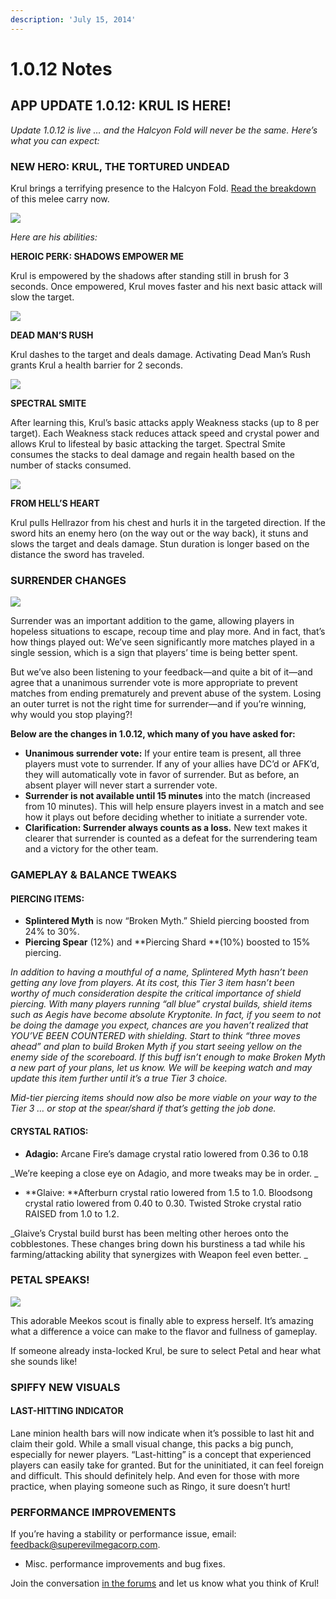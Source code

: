 ```yaml
---
description: 'July 15, 2014'
---
```


# 1.0.12 Notes

## APP UPDATE 1.0.12: KRUL IS HERE!

_Update 1.0.12 is live … and the Halcyon Fold will never be the same. Here’s what you can expect:_

### NEW HERO: KRUL, THE TORTURED UNDEAD

Krul brings a terrifying presence to the Halcyon Fold. [Read the breakdown](https://www.vainglorygame.com/news/2014/7/14/krul-breakdown) of this melee carry now.

![](http://vainglorygame.flywheelsites.com/wp-content/uploads/2014/09/ShadowsEmpowerMe.jpg)

_Here are his abilities:_

**HEROIC PERK: SHADOWS EMPOWER ME**

Krul is empowered by the shadows after standing still in brush for 3 seconds. Once empowered, Krul moves faster and his next basic attack will slow the target.

![](http://vainglorygame.flywheelsites.com/wp-content/uploads/2014/09/Dead-Man's-Rush1.jpg)

**DEAD MAN’S RUSH**

Krul dashes to the target and deals damage. Activating Dead Man’s Rush grants Krul a health barrier for 2 seconds.

![](http://vainglorygame.flywheelsites.com/wp-content/uploads/2014/09/Spectral-Smite1.jpg)

**SPECTRAL SMITE**

After learning this, Krul’s basic attacks apply Weakness stacks \(up to 8 per target\). Each Weakness stack reduces attack speed and crystal power and allows Krul to lifesteal by basic attacking the target. Spectral Smite consumes the stacks to deal damage and regain health based on the number of stacks consumed.

![](http://vainglorygame.flywheelsites.com/wp-content/uploads/2014/09/From-Hell's-Heart.jpg)

**FROM HELL’S HEART**

Krul pulls Hellrazor from his chest and hurls it in the targeted direction. If the sword hits an enemy hero \(on the way out or the way back\), it stuns and slows the target and deals damage. Stun duration is longer based on the distance the sword has traveled.

### **SURRENDER CHANGES**

![](http://vainglorygame.flywheelsites.com/wp-content/uploads/2014/09/img31.jpg)

Surrender was an important addition to the game, allowing players in hopeless situations to escape, recoup time and play more. And in fact, that’s how things played out: We’ve seen significantly more matches played in a single session, which is a sign that players’ time is being better spent.

But we’ve also been listening to your feedback—and quite a bit of it—and agree that a unanimous surrender vote is more appropriate to prevent matches from ending prematurely and prevent abuse of the system. Losing an outer turret is not the right time for surrender—and if you’re winning, why would you stop playing?!

**Below are the changes in 1.0.12, which many of you have asked for:**

* **Unanimous surrender vote:** If your entire team is present, all three players must vote to surrender. If any of your allies have DC’d or AFK’d, they will automatically vote in favor of surrender. But as before, an absent player will never start a surrender vote.
* **Surrender is not available until 15 minutes** into the match \(increased from 10 minutes\). This will help ensure players invest in a match and see how it plays out before deciding whether to initiate a surrender vote.
* **Clarification: Surrender always counts as a loss.** New text makes it clearer that surrender is counted as a defeat for the surrendering team and a victory for the other team.

### GAMEPLAY & BALANCE TWEAKS

#### **PIERCING ITEMS:**

* **Splintered Myth** is now “Broken Myth.” Shield piercing boosted from 24% to 30%.
* **Piercing Spear** \(12%\) and **Piercing Shard **\(10%\) boosted to 15% piercing.

_In addition to having a mouthful of a name, Splintered Myth hasn’t been getting any love from players. At its cost, this Tier 3 item hasn’t been worthy of much consideration despite the critical importance of shield piercing. With many players running “all blue” crystal builds, shield items such as Aegis have become absolute Kryptonite. In fact, if you seem to not be doing the damage you expect, chances are you haven’t realized that YOU’VE BEEN COUNTERED with shielding. Start to think “three moves ahead” and plan to build Broken Myth if you start seeing yellow on the enemy side of the scoreboard. If this buff isn’t enough to make Broken Myth a new part of your plans, let us know. We will be keeping watch and may update this item further until it’s a true Tier 3 choice._

_Mid-tier piercing items should now also be more viable on your way to the Tier 3 … or stop at the spear/shard if that’s getting the job done._

#### **CRYSTAL RATIOS:**

* **Adagio:** Arcane Fire’s damage crystal ratio lowered from 0.36 to 0.18

_We’re keeping a close eye on Adagio, and more tweaks may be in order. _

* **Glaive: **Afterburn crystal ratio lowered from 1.5 to 1.0. Bloodsong crystal ratio lowered from 0.40 to 0.30. Twisted Stroke crystal ratio RAISED from 1.0 to 1.2.

_Glaive’s Crystal build burst has been melting other heroes onto the cobblestones. These changes bring down his burstiness a tad while his farming/attacking ability that synergizes with Weapon feel even better. _

### PETAL SPEAKS!

![](http://vainglorygame.flywheelsites.com/wp-content/uploads/2014/09/PetalSpeaks.png)

This adorable Meekos scout is finally able to express herself. It’s amazing what a difference a voice can make to the flavor and fullness of gameplay.

If someone already insta-locked Krul, be sure to select Petal and hear what she sounds like!

### SPIFFY NEW VISUALS

#### LAST-HITTING INDICATOR

Lane minion health bars will now indicate when it’s possible to last hit and claim their gold. While a small visual change, this packs a big punch, especially for newer players. “Last-hitting” is a concept that experienced players can easily take for granted. But for the uninitiated, it can feel foreign and difficult. This should definitely help. And even for those with more practice, when playing someone such as Ringo, it sure doesn’t hurt!

### PERFORMANCE IMPROVEMENTS

If you’re having a stability or performance issue, email: [feedback@superevilmegacorp.com](mailto:feedback@superevilmegacorp.com).

* Misc. performance improvements and bug fixes.

Join the conversation [in the forums](http://forums.vainglorygame.com/) and let us know what you think of Krul!

